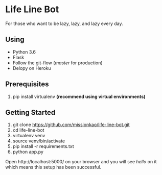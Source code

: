 # Life Line Bot
For those who want to be lazy, lazy, and lazy every day.

## Using
- Python 3.6
- Flask
- Follow the git-flow (_master_ for production)
- Delopy on Heroku

## Prerequisites
1. pip install virtualenv __(recommend using virtual environments)__

## Getting Started
1. git clone https://github.com/missionkao/life-line-bot.git
2. cd life-line-bot
3. virtualenv venv
4. source venv/bin/activate
5. pip install -r requirements.txt
6. python app.py

Open http://localhost:5000/ on your browser and you will see _hello_ on it which means this setup has been successful.